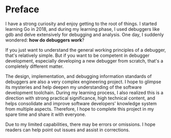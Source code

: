 # Preface

I have a strong curiosity and enjoy getting to the root of things. I started learning Go in 2018, and during my learning phase, I used debuggers like gdb and delve extensively for debugging and analysis. One day, I suddenly wondered: **how do debuggers work**?

If you just want to understand the general working principles of a debugger, that's relatively simple. But if you want to be competent in debugger development, especially developing a new debugger from scratch, that's a completely different matter.

The design, implementation, and debugging information standards of debuggers are also a very complex engineering project. I hope to glimpse its mysteries and help deepen my understanding of the software development toolchain. During my learning process, I also realized this is a direction with strong practical significance, high technical content, and helps consolidate and improve software developers' knowledge system from multiple aspects. Therefore, I hope to complete this project in my spare time and share it with everyone.

Due to my limited capabilities, there may be errors or omissions. I hope readers can help point out issues and assist in corrections.
